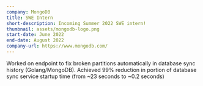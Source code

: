 ```yaml
---
company: MongoDB
title: SWE Intern
short-description: Incoming Summer 2022 SWE intern!
thumbnail: assets/mongodb-logo.png
start-date: June 2022
end-date: August 2022
company-url: https://www.mongodb.com/
---
```

Worked on endpoint to fix broken partitions automatically in database sync history (Golang/MongoDB). Achieved 99% reduction in portion of database sync service startup time (from \~23 seconds to \~0.2 seconds)